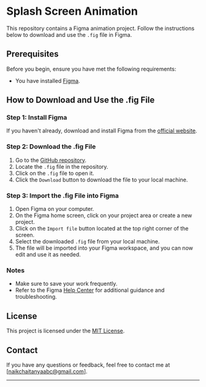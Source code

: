 # Splash Screen Animation

This repository contains a Figma animation project. Follow the instructions below to download and use the `.fig` file in Figma.

## Prerequisites

Before you begin, ensure you have met the following requirements:

- You have installed [Figma](https://www.figma.com/downloads/).

## How to Download and Use the .fig File

### Step 1: Install Figma

If you haven't already, download and install Figma from the [official website](https://www.figma.com/downloads/).

### Step 2: Download the .fig File

1. Go to the [GitHub repository](https://github.com/chaitanyanaik1013/Splash-Screen-Animation/tree/main).
2. Locate the `.fig` file in the repository.
3. Click on the `.fig` file to open it.
4. Click the `Download` button to download the file to your local machine.

### Step 3: Import the .fig File into Figma

1. Open Figma on your computer.
2. On the Figma home screen, click on your project area or create a new project.
3. Click on the `Import file` button located at the top right corner of the screen.
4. Select the downloaded `.fig` file from your local machine.
5. The file will be imported into your Figma workspace, and you can now edit and use it as needed.

### Notes

- Make sure to save your work frequently.
- Refer to the Figma [Help Center](https://help.figma.com/hc/en-us) for additional guidance and troubleshooting.

## License

This project is licensed under the [MIT License](LICENSE).

## Contact

If you have any questions or feedback, feel free to contact me at [naikchaitanyaabc@gmail.com].

----

